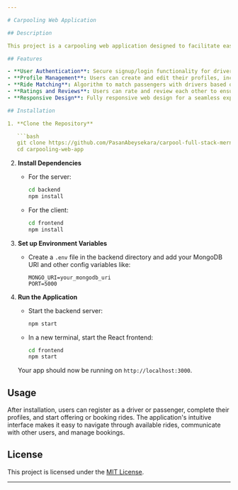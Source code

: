 ```yaml
---

# Carpooling Web Application

## Description

This project is a carpooling web application designed to facilitate easy and efficient ride-sharing for users. Built with the MERN stack, it leverages MongoDB for database management, Express.js and Node.js for the backend, and React for the frontend. The application aims to reduce travel costs, decrease traffic congestion, and minimize environmental impact by connecting drivers with empty seats to passengers looking for a ride.

## Features

- **User Authentication**: Secure signup/login functionality for drivers and passengers.
- **Profile Management**: Users can create and edit their profiles, including vehicle details for drivers.
- **Ride Matching**: Algorithm to match passengers with drivers based on destination, time, and preferences.
- **Ratings and Reviews**: Users can rate and review each other to ensure safety and trustworthiness.
- **Responsive Design**: Fully responsive web design for a seamless experience on any device.

## Installation

1. **Clone the Repository**

   ```bash
   git clone https://github.com/PasanAbeysekara/carpool-full-stack-mern
   cd carpooling-web-app
   ```

2. **Install Dependencies**

   - For the server:

     ```bash
     cd backend
     npm install
     ```

   - For the client:

     ```bash
     cd frontend
     npm install
     ```

3. **Set up Environment Variables**

   - Create a `.env` file in the backend directory and add your MongoDB URI and other config variables like:

     ```plaintext
     MONGO_URI=your_mongodb_uri
     PORT=5000
     ```

4. **Run the Application**

   - Start the backend server:

     ```bash
     npm start
     ```

   - In a new terminal, start the React frontend:

     ```bash
     cd frontend
     npm start
     ```

   Your app should now be running on `http://localhost:3000`.

## Usage

After installation, users can register as a driver or passenger, complete their profiles, and start offering or booking rides. The application's intuitive interface makes it easy to navigate through available rides, communicate with other users, and manage bookings.

## License

This project is licensed under the [MIT License](LICENSE).

---
```

